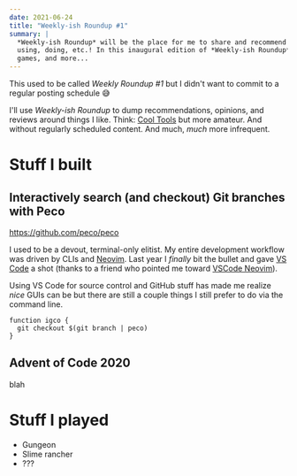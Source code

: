 ```yaml
---
date: 2021-06-24
title: "Weekly-ish Roundup #1"
summary: |
  *Weekly-ish Roundup* will be the place for me to share and recommend things I've been reading, building,
  using, doing, etc.! In this inaugural edition of *Weekly-ish Roundup*, I improve my dev workflow, play some
  games, and more...
---
```


This used to be called *Weekly Roundup #1* but I didn't want to commit to a regular posting
schedule 😅

I'll use *Weekly-ish Roundup* to dump recommendations, opinions, and reviews around things
I like. Think: [Cool Tools](https://kk.org/cooltools/) but more amateur. And without regularly
scheduled content. And much, *much* more infrequent.

# Stuff I built

## Interactively search (and checkout) Git branches with Peco

https://github.com/peco/peco

I used to be a devout, terminal-only elitist. My entire development workflow was driven by
CLIs and [Neovim](https://github.com/neovim/neovim). Last year I *finally* bit the bullet
and gave [VS Code](https://code.visualstudio.com/) a shot (thanks to a friend who
pointed me toward [VSCode
Neovim](https://marketplace.visualstudio.com/items?itemName=asvetliakov.vscode-neovim)).

Using VS Code for source control and GitHub stuff has made me realize *nice* GUIs can be
but there are still a couple things I still prefer to do via the command line.

```shell
function igco {
  git checkout $(git branch | peco)
}
```

## Advent of Code 2020

blah

# Stuff I played

- Gungeon
- Slime rancher
- ???